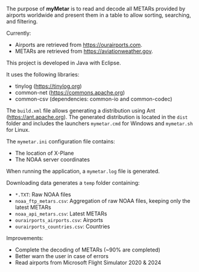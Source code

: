 The purpose of <b>myMetar</b> is to read and decode all METARs provided by airports worldwide and present them in a table to allow sorting, searching, and filtering.

Currently:
- Airports are retrieved from https://ourairports.com.
- METARs are retrieved from https://aviationweather.gov.

This project is developed in Java with Eclipse.

It uses the following libraries:
- tinylog (https://tinylog.org)
- common-net (https://commons.apache.org)
- common-csv (dependencies: common-io and common-codec)

The <code>build.xml</code> file allows generating a distribution using Ant (https://ant.apache.org). The generated distribution is located in the <code>dist</code> folder and includes the launchers <code>mymetar.cmd</code> for Windows and <code>mymetar.sh</code> for Linux.

The <code>mymetar.ini</code> configuration file contains:
- The location of X-Plane
- The NOAA server coordinates

When running the application, a <code>mymetar.log</code> file is generated.

Downloading data generates a <code>temp</code> folder containing:
- <code>*.TXT</code>: Raw NOAA files
- <code>noaa_ftp_metars.csv</code>: Aggregation of raw NOAA files, keeping only the latest METARs
- <code>noaa_api_metars.csv</code>: Latest METARs
- <code>ourairports_airports.csv</code>: Airports
- <code>ourairports_countries.csv</code>: Countries

Improvements:
- Complete the decoding of METARs (~90% are completed)
- Better warn the user in case of errors
- Read airports from Microsoft Flight Simulator 2020 & 2024
